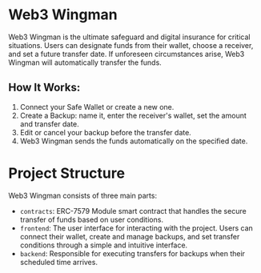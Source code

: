 # Web3 Wingman

Web3 Wingman is the ultimate safeguard and digital insurance for critical
situations. Users can designate funds from their wallet, choose a receiver, and
set a future transfer date. If unforeseen circumstances arise, Web3 Wingman
will automatically transfer the funds.

## How It Works:

1. Connect your Safe Wallet or create a new one.
2. Create a Backup: name it, enter the receiver's wallet, set the amount and
   transfer date.
3. Edit or cancel your backup before the transfer date.
4. Web3 Wingman sends the funds automatically on the specified date.

# Project Structure

Web3 Wingman consists of three main parts:

- `contracts`: ERC-7579 Module smart contract that handles the secure transfer
  of funds based on user conditions.
- `frontend`: The user interface for interacting with the project. Users can
  connect their wallet, create and manage backups, and set transfer conditions
  through a simple and intuitive interface.
- `backend`: Responsible for executing transfers for backups when their
  scheduled time arrives.
